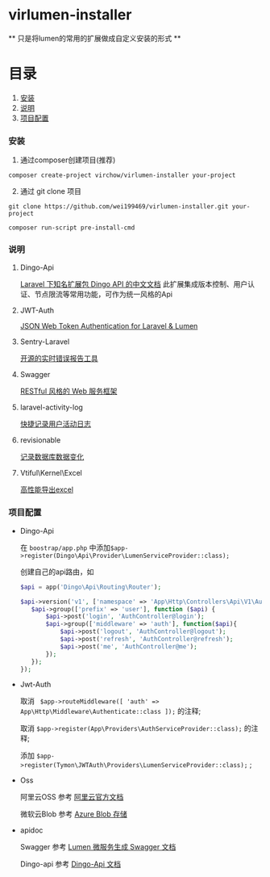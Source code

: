 # virlumen-installer

** 只是将lumen的常用的扩展做成自定义安装的形式  **

# 目录
1. <a href="#install">安装</a>
2. <a href="#instructions">说明</a>
3. <a href="#configure">项目配置</a>

### <span id="install">安装</span>

1. 通过composer创建项目(推荐)

`composer create-project virchow/virlumen-installer your-project`

2. 通过 git clone 项目

`git clone https://github.com/wei199469/virlumen-installer.git your-project`

`composer run-script pre-install-cmd`

### <span id="instructions">说明</span>

1. Dingo-Api

	[Laravel 下知名扩展包 Dingo API 的中文文档](https://learnku.com/docs/dingo-api/2.0.0) 
此扩展集成版本控制、用户认证、节点限流等常用功能，可作为统一风格的Api

2. JWT-Auth

	[JSON Web Token Authentication for Laravel & Lumen](https://jwt-auth.readthedocs.io/en/develop/)

3. Sentry-Laravel

	[开源的实时错误报告工具](https://docs.sentry.io/platforms/php)

4. Swagger

    [RESTful 风格的 Web 服务框架](https://swagger.io/)

5. laravel-activity-log

    [快捷记录用户活动日志](https://github.com/spatie/laravel-activitylog)

6. revisionable

    [记录数据库数据变化](https://github.com/VentureCraft/revisionable)

7. Vtiful\Kernel\Excel

    [高性能导出excel](https://www.php.net/manual/zh/class.vtiful-kernel-excel.php)    


### <span id="configure">项目配置</span>

- Dingo-Api

    在 `boostrap/app.php` 中添加`$app->register(Dingo\Api\Provider\LumenServiceProvider::class);`
    
    创建自己的api路由，如
     ```php
    $api = app('Dingo\Api\Routing\Router');

    $api->version('v1', ['namespace' => 'App\Http\Controllers\Api\V1\Auth'], function ($api) {
        $api->group(['prefix' => 'user'], function ($api) {
            $api->post('login', 'AuthController@login');
            $api->group(['middleware' => 'auth'], function($api){
                $api->post('logout', 'AuthController@logout');
                $api->post('refresh', 'AuthController@refresh');
                $api->post('me', 'AuthController@me');
            });
        });
    });

    ```

- Jwt-Auth

    取消 ` $app->routeMiddleware([
        'auth' => App\Http\Middleware\Authenticate::class
    ]);` 的注释;

    取消 `$app->register(App\Providers\AuthServiceProvider::class);` 的注释;

    添加 `$app->register(Tymon\JWTAuth\Providers\LumenServiceProvider::class);` ;

- Oss

    阿里云OSS 参考 [阿里云官方文档](https://help.aliyun.com/document_detail/32099.html?spm=a2c4g.11186623.6.1222.347d55c1zQLNza)

    微软云Blob 参考 [Azure Blob 存储](https://docs.microsoft.com/zh-cn/azure/storage/blobs/storage-blobs-introduction)

- apidoc

    Swagger 参考 [Lumen 微服务生成 Swagger 文档](https://learnku.com/articles/21886)

    Dingo-api 参考 [Dingo-Api 文档](https://learnku.com/docs/dingo-api/2.0.0/API-Blueprint-Documentation/1454)